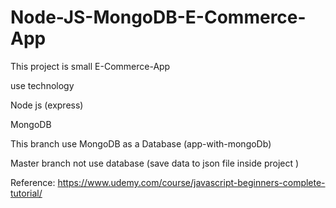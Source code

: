 # Node-JS-MongoDB-E-Commerce-App

This project is small E-Commerce-App

use technology

Node js (express)

MongoDB
 
This branch use MongoDB as a Database (app-with-mongoDb)

Master branch not use database (save data to json file  inside project )

Reference:
https://www.udemy.com/course/javascript-beginners-complete-tutorial/
